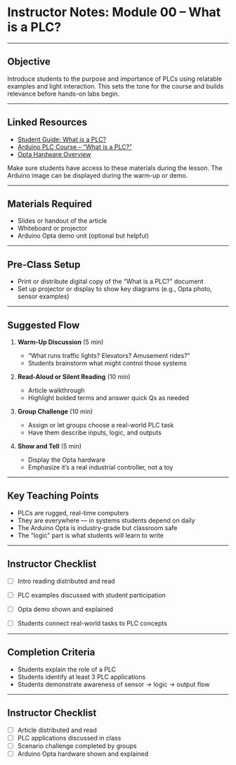 
# Instructor Notes: Module 00 – What is a PLC?

---

## Objective

Introduce students to the purpose and importance of PLCs using relatable examples and light interaction. This sets the tone for the course and builds relevance before hands-on labs begin.

---

## Linked Resources

- [Student Guide: What is a PLC?](../01_curriculum/00_SG_What_is_a_PLC.md)
- [Arduino PLC Course – “What is a PLC?”](https://courses.arduino.cc/explore-plc/lessons/history-present-plc/)
- [Opta Hardware Overview](../03_assets/00_what_is_a_plc/00_opta-characteristics.jpg)

Make sure students have access to these materials during the lesson. The Arduino image can be displayed during the warm-up or demo.

---

## Materials Required

- Slides or handout of the article
- Whiteboard or projector
- Arduino Opta demo unit (optional but helpful)

---

## Pre-Class Setup

- Print or distribute digital copy of the “What is a PLC?” document
- Set up projector or display to show key diagrams (e.g., Opta photo, sensor examples)

---

## Suggested Flow

1. **Warm-Up Discussion** (5 min)
   - “What runs traffic lights? Elevators? Amusement rides?”
   - Students brainstorm what might control those systems

2. **Read-Aloud or Silent Reading** (10 min)
   - Article walkthrough
   - Highlight bolded terms and answer quick Qs as needed

3. **Group Challenge** (10 min)
   - Assign or let groups choose a real-world PLC task
   - Have them describe inputs, logic, and outputs

4. **Show and Tell** (5 min)
   - Display the Opta hardware
   - Emphasize it’s a real industrial controller, not a toy

---

## Key Teaching Points

- PLCs are rugged, real-time computers
- They are everywhere — in systems students depend on daily
- The Arduino Opta is industry-grade but classroom safe
- The “logic” part is what students will learn to write

---

## Instructor Checklist

- [ ] Intro reading distributed and read
- [ ] PLC examples discussed with student participation
- [ ] Opta demo shown and explained
- [ ] Students connect real-world tasks to PLC concepts


---

## Completion Criteria

- Students explain the role of a PLC
- Students identify at least 3 PLC applications
- Students demonstrate awareness of sensor → logic → output flow

---

## Instructor Checklist

- [ ] Article distributed and read
- [ ] PLC applications discussed in class
- [ ] Scenario challenge completed by groups
- [ ] Arduino Opta hardware shown and explained
